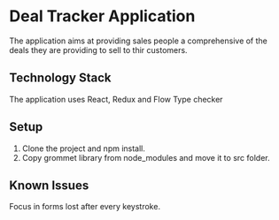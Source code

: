 # Deal Tracker Application
The application aims at providing sales people a comprehensive of the deals they are providing to sell to thir customers.

## Technology Stack
The application uses React, Redux and Flow Type checker

## Setup
1. Clone the project and npm install.
2. Copy grommet library from node_modules and move it to src folder.

## Known Issues
Focus in forms lost after every keystroke.


